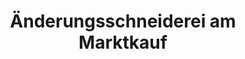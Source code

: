 ---
title: "Änderungsschneiderei am Marktkauf"
url: /bielefeld/aenderungsschneiderei-am-marktkauf/
shop: Schneiderei
---